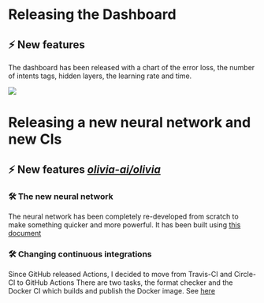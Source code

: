 # Releasing the Dashboard
## ⚡ New features
The dashboard has been released with a chart of the error loss, the number of intents tags, hidden layers, the learning rate and time.

![](https://i.imgur.com/hxGxV3O.png)

# Releasing a new neural network and new CIs
## ⚡ New features [*olivia-ai/olivia*](https://github.com/olivia-ai/olivia)
### 🛠 The new neural network
The neural network has been completely re-developed from scratch to make something quicker and more powerful.
It has been built using [this document](https://github.com/hugolgst/the-math-behind-an-artificial-neural-network)

### 🛠 Changing continuous integrations
Since GitHub released Actions, I decided to move from Travis-CI and Circle-CI to GitHub Actions
There are two tasks, the format checker and the Docker CI which builds and publish the Docker image.
See [here](https://github.com/olivia-ai/olivia/actions)
